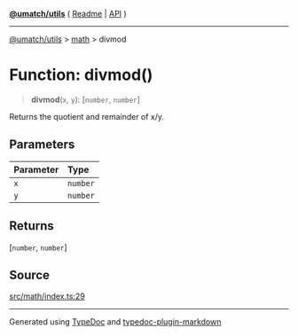 [**@umatch/utils**](../../README.md) ( [Readme](../../README.md) \| [API](../../API.md) )

---

[@umatch/utils](../../API.md) > [math](../README.md) > divmod

# Function: divmod()

> **divmod**(`x`, `y`): [`number`, `number`]

Returns the quotient and remainder of x/y.

## Parameters

| Parameter | Type     |
| :-------- | :------- |
| `x`       | `number` |
| `y`       | `number` |

## Returns

[`number`, `number`]

## Source

[src/math/index.ts:29](https://github.com/umatch-oficial/utils/blob/106c322/src/math/index.ts#L29)

---

Generated using [TypeDoc](https://typedoc.org/) and [typedoc-plugin-markdown](https://www.npmjs.com/package/typedoc-plugin-markdown)
